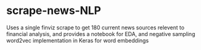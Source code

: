 # scrape-news-NLP
Uses a single finviz scrape to get 180 current news sources relevent to financial analysis, and provides a notebook for EDA, and negative sampling word2vec implementation in Keras for word embeddings
